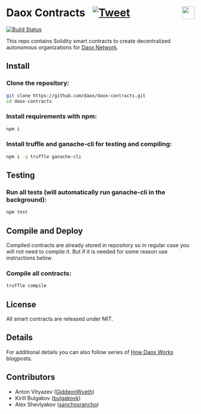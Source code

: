 # Daox Contracts &nbsp; [![Tweet](https://img.shields.io/twitter/url/http/shields.io.svg?style=social)](https://twitter.com/intent/tweet?text=Daox%20is%20a%20solution%20that%20lets%20startups%20and%20investors%20form%20decentralized%20autonomous%20organizations%20on%20Ethereum%20blockchain&url=https://daox.org&hashtags=blockchain,ethereum,dapps,dao,investment) <img align="right" src="https://raw.githubusercontent.com/daox/daox-contracts/840ebd10400d1d81b6b324116f009d2154e07b07/assets/daox-logo_github%402x.png" height="34px" />

[![Build Status](https://travis-ci.org/daox/daox-contracts.svg?branch=master)](https://travis-ci.org/daox/daox-contracts)

This repo contains Solidity smart contracts to create decentralized autonomous organizations for [Daox Network](https://daox.network).

Install
-------

### Clone the repository:

```bash
git clone https://github.com/daox/daox-contracts.git
cd daox-contracts
```

### Install requirements with npm:

```bash
npm i
```

### Install truffle and ganache-cli for testing and compiling:

```bash
npm i -g truffle ganache-cli
```

Testing
-------------------
### Run all tests (will automatically run ganache-cli in the background):

```bash
npm test
```

Compile and Deploy
------------------
Compiled contracts are already stored in repository so in regular case you will not need to compile it. 
But if it is needed for some reason use instructions below

### Compile all contracts:

```bash
truffle compile
```

License
-------
All smart contracts are released under MIT.

Details
-------
For additional details you can also follow series of [How Daox Works](https://medium.com/daox/how-daox-works-part-1-a1d2a456cbe7) blogposts.

Contributors
------------
- Anton Vityazev ([GiddeonWyeth](https://github.com/GiddeonWyeth))
- Kirill Bulgakov ([bulgakovk](https://github.com/bulgakovk))
- Alex Shevlyakov ([sanchosrancho](https://github.com/sanchosrancho))
